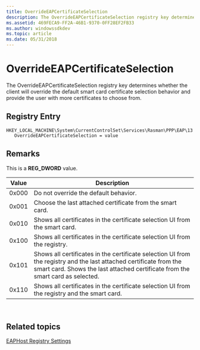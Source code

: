 ```yaml
---
title: OverrideEAPCertificateSelection
description: The OverrideEAPCertificateSelection registry key determines whether the client will override the default smart card certificate selection behavior and provide the user with more certificates to choose from.
ms.assetid: 469FECA9-FF2A-46B1-9370-0FF28EF2FB33
ms.author: windowssdkdev
ms.topic: article
ms.date: 05/31/2018
---
```


# OverrideEAPCertificateSelection

The OverrideEAPCertificateSelection registry key determines whether the client will override the default smart card certificate selection behavior and provide the user with more certificates to choose from.

## Registry Entry

```
HKEY_LOCAL_MACHINE\System\CurrentControlSet\Services\Rasman\PPP\EAP\13
   OverrideEAPCertificateSelection = value
```

## Remarks

This is a **REG\_DWORD** value.



| Value | Description                                                                                                                                                                                          |
|-------|------------------------------------------------------------------------------------------------------------------------------------------------------------------------------------------------------|
| 0x000 | Do not override the default behavior.                                                                                                                                                                |
| 0x001 | Choose the last attached certificate from the smart card.                                                                                                                                            |
| 0x010 | Shows all certificates in the certificate selection UI from the smart card.                                                                                                                          |
| 0x100 | Shows all certificates in the certificate selection UI from the registry.                                                                                                                            |
| 0x101 | Shows all certificates in the certificate selection UI from the registry and the last attached certificate from the smart card. Shows the last attached certificate from the smart card as selected. |
| 0x110 | Shows all certificates in the certificate selection UI from the registry and the smart card.                                                                                                         |



 

## Related topics

<dl> <dt>

[EAPHost Registry Settings](eaphost-registry-settings.md)
</dt> </dl>

 

 




